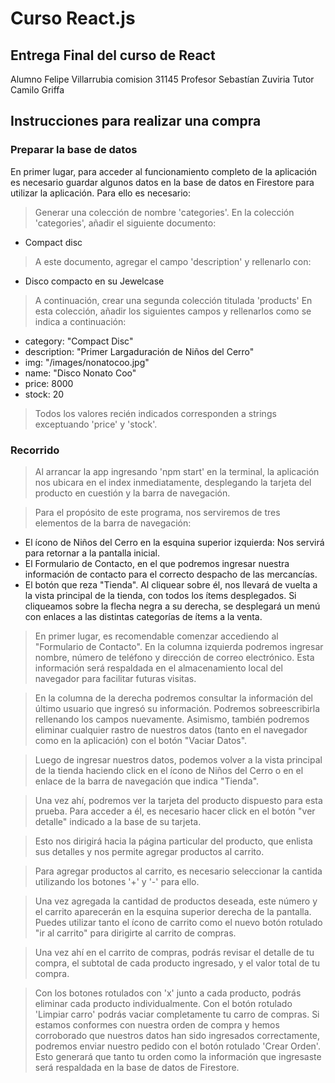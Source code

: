 # Curso React.js
## Entrega Final del curso de React

Alumno Felipe Villarrubia
comision 31145
Profesor Sebastían Zuviria
Tutor Camilo Griffa

## Instrucciones para realizar una compra

### Preparar la base de datos

En primer lugar, para acceder al funcionamiento completo de la aplicación es necesario guardar algunos datos en la base de datos en Firestore para utilizar la aplicación. Para ello es necesario:

> Generar una colección de nombre 'categories'.
> En la colección 'categories', añadir el siguiente documento:
 - Compact disc
> A este documento, agregar el campo 'description' y rellenarlo con:
- Disco compacto en su Jewelcase
> A continuación, crear una segunda colección titulada 'products'
> En esta colección, añadir los siguientes campos y rellenarlos como se indica a continuación:
- category: "Compact Disc"
- description: "Primer Largaduración de Niños del Cerro"
- img: "/images/nonatocoo.jpg"
- name: "Disco Nonato Coo"
- price: 8000
- stock: 20
> Todos los valores recién indicados corresponden a strings exceptuando 'price' y 'stock'.

### Recorrido

> Al arrancar la app ingresando 'npm start' en la terminal, la aplicación nos ubicara en el index inmediatamente, desplegando la tarjeta del producto en cuestión y la barra de navegación.

> Para el propósito de este programa, nos serviremos de tres elementos de la barra de navegación:

- El ícono de Niños del Cerro en la esquina superior izquierda: Nos servirá para retornar a la pantalla inicial.
- El Formulario de Contacto, en el que podremos ingresar nuestra información de contacto para el correcto despacho de las mercancías.
- El botón que reza "Tienda". Al cliquear sobre él, nos llevará de vuelta a la vista principal de la tienda, con todos los ítems desplegados. Si cliqueamos sobre la flecha negra a su derecha, se desplegará un menú con enlaces a las distintas categorías de ítems a la venta.

> En primer lugar, es recomendable comenzar accediendo al "Formulario de Contacto". En la columna izquierda podremos ingresar nombre, número de teléfono y dirección de correo electrónico. Esta información será respaldada en el almacenamiento local del navegador para facilitar futuras visitas.

> En la columna de la derecha podremos consultar la información del último usuario que ingresó su información. Podremos sobreescribirla rellenando los campos nuevamente. Asimismo, también podremos eliminar cualquier rastro de nuestros datos (tanto en el navegador como en la aplicación) con el botón "Vaciar Datos".

> Luego de ingresar nuestros datos, podemos volver a la vista principal de la tienda haciendo click en el ícono de Niños del Cerro o en el enlace de la barra de navegación que indica "Tienda".

> Una vez ahí, podremos ver la tarjeta del producto dispuesto para esta prueba. Para acceder a él, es necesario hacer click en el botón "ver detalle" indicado a la base de su tarjeta.

> Esto nos dirigirá hacia la página particular del producto, que enlista sus detalles y nos permite agregar productos al carrito. 

> Para agregar productos al carrito, es necesario seleccionar la cantida utilizando los botones '+' y '-' para ello.

> Una vez agregada la cantidad de productos deseada, este número y el carrito aparecerán en la esquina superior derecha de la pantalla. Puedes utilizar tanto el ícono de carrito como el nuevo botón rotulado "ir al carrito" para dirigirte al carrito de compras.

> Una vez ahí en el carrito de compras, podrás revisar el detalle de tu compra, el subtotal de cada producto ingresado, y el valor total de tu compra. 

> Con los botones rotulados con 'x' junto a cada producto, podrás eliminar cada producto individualmente. 
> Con el botón rotulado 'Limpiar carro' podrás vaciar completamente tu carro de compras.
> Si estamos conformes con nuestra orden de compra y hemos corroborado que nuestros datos han sido ingresados correctamente, podremos enviar nuestro pedido con el botón rotulado 'Crear Orden'. Esto generará que tanto tu orden como la información que ingresaste será respaldada en la base de datos de Firestore.

### 